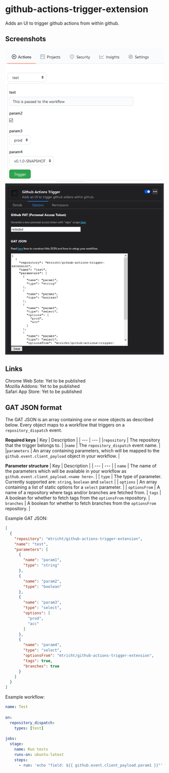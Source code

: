 # github-actions-trigger-extension
Adds an UI to trigger github actions from within github.

## Screenshots
<img src="https://raw.githubusercontent.com/mtricht/github-actions-trigger-extension/master/screenshots/trigger.png" />  
<img src="https://raw.githubusercontent.com/mtricht/github-actions-trigger-extension/master/screenshots/options.png" />

## Links
Chrome Web Sote: Yet to be published  
Mozilla Addons: Yet to be published  
Safari App Store: Yet to be published  

## GAT JSON format
The GAT JSON is an array containing one or more objects as described below. Every object maps to a workflow that triggers on a `repository_dispatch` event.

**Required keys**
| Key | Description |
| --- | --- |
|`repository` | The repository that the trigger belongs to. |
|`name` | The `repository_dispatch` event name. |
|`parameters` | An array containing parameters, which will be mapped to the `github.event.client_payload` object in your workflow. |

**Parameter structure**
| Key | Description |
| --- | --- |
| `name` | The name of the parameters which will be available in your workflow as `github.event.client_payload.<name here>`. |
| `type` | The type of parameter. Currently supported are: `string`, `boolean` and `select` |
| `options` | An array containing a list of static options for a `select` parameter. |
| `optionsFrom` | A name of a repository where tags and/or branches are fetched from. |
`tags` | A boolean for whether to fetch tags from the `optionsFrom` repository. |
`branches` | A boolean for whether to fetch branches from the `optionsFrom` repository. |

Example GAT JSON:
```json
[
  {
    "repository": "mtricht/github-actions-trigger-extension",
    "name": "test",
    "parameters": [
      {
        "name": "param1",
        "type": "string"
      },
      {
        "name": "param2",
        "type": "boolean"
      },
      {
        "name": "param3",
        "type": "select",
        "options": [
          "prod",
          "acc"
        ]
      },
      {
        "name": "param4",
        "type": "select",
        "optionsFrom": "mtricht/github-actions-trigger-extension",
        "tags": true,
        "branches": true
      }
    ]
  }
]
```

Example workflow:

```yaml
name: Test

on:
  repository_dispatch:
    types: [test]

jobs:
  stage:
    name: Run tests
    runs-on: ubuntu-latest
    steps:
      - run: 'echo "field: ${{ github.event.client_payload.param1 }}"'
```